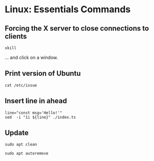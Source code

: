 # Linux: Essentials Commands

## Forcing the X server to close connections to clients

```shell
xkill
```

... and click on a window.

## Print version of Ubuntu

```shell
cat /etc/issue
```

## Insert line in ahead

```shell
line="const msg='Hello!'"
sed  -i "1i ${line}" ./index.ts
```

## Update

```shell
sudo apt clean
```

```shell
sudo apt autoremove
```
